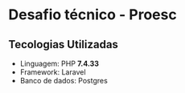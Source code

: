 # Desafio técnico - Proesc

## Tecologias Utilizadas
- Linguagem: PHP **7.4.33** 
- Framework: Laravel
- Banco de dados: Postgres